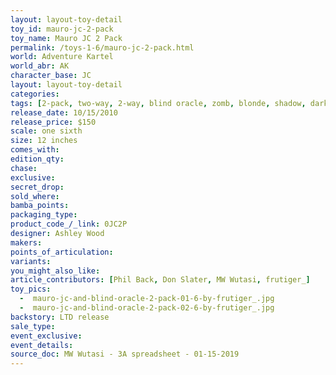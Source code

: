 ```yaml
---
layout: layout-toy-detail 
toy_id: mauro-jc-2-pack
toy_name: Mauro JC 2 Pack
permalink: /toys-1-6/mauro-jc-2-pack.html
world: Adventure Kartel
world_abr: AK
character_base: JC
layout: layout-toy-detail
categories: 
tags: [2-pack, two-way, 2-way, blind oracle, zomb, blonde, shadow, dark]
release_date: 10/15/2010
release_price: $150 
scale: one sixth
size: 12 inches
comes_with: 
edition_qty: 
chase: 
exclusive: 
secret_drop: 
sold_where: 
bamba_points: 
packaging_type: 
product_code_/_link: 0JC2P
designer: Ashley Wood
makers: 
points_of_articulation: 
variants: 
you_might_also_like: 
article_contributors: [Phil Back, Don Slater, MW Wutasi, frutiger_]
toy_pics: 
  -  mauro-jc-and-blind-oracle-2-pack-01-6-by-frutiger_.jpg
  -  mauro-jc-and-blind-oracle-2-pack-02-6-by-frutiger_.jpg
backstory: LTD release
sale_type: 
event_exclusive: 
event_details: 
source_doc: MW Wutasi - 3A spreadsheet - 01-15-2019
---
```

